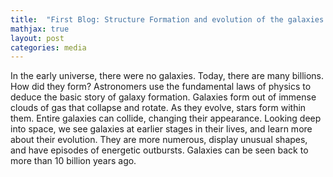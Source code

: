 ```yaml
---
title:  "First Blog: Structure Formation and evolution of the galaxies "
mathjax: true
layout: post
categories: media
---
```


In the early universe, there were no galaxies. Today, there are many billions. How did they form? Astronomers use the fundamental laws of physics to deduce the basic story of galaxy formation. Galaxies form out of immense clouds of gas that collapse and rotate. As they evolve, stars form within them. Entire galaxies can collide, changing their appearance. Looking deep into space, we see galaxies at earlier stages in their lives, and learn more about their evolution. They are more numerous, display unusual shapes, and have episodes of energetic outbursts. Galaxies can be seen back to more than 10 billion years ago.
